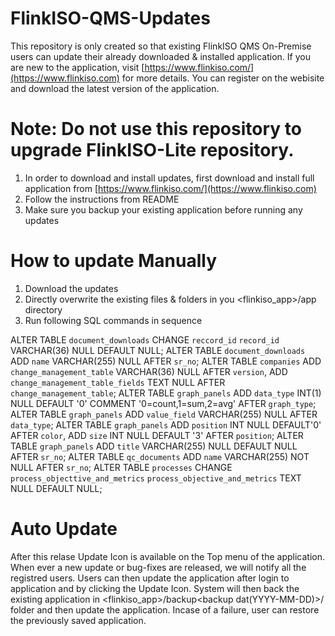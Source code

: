 # FlinkISO-QMS-Updates

This repository is only created so that existing FlinkISO QMS On-Premise users can update their already downloaded & installed application. If you are new to the application, visit [https://www.flinkiso.com/](https://www.flinkiso.com) for more details. You can register on the webisite and download the latest version of the application. 

# Note: Do not use this repository to upgrade FlinkISO-Lite repository. 

1. In order to download and install updates, first download and install full application from [https://www.flinkiso.com/](https://www.flinkiso.com)
1. Follow the instructions from README
1. Make sure you backup your existing application before running any updates

# How to update Manually

1. Download the updates
1. Directly overwrite the existing files & folders in you <flinkiso_app>/app directory
1. Run following SQL commands in sequence 

ALTER TABLE `document_downloads` CHANGE `reccord_id` `record_id` VARCHAR(36)  NULL DEFAULT NULL;
ALTER TABLE `document_downloads` ADD `name` VARCHAR(255) NULL AFTER `sr_no`;
ALTER TABLE `companies` ADD `change_management_table` VARCHAR(36) NULL AFTER `version`, ADD `change_management_table_fields` TEXT NULL AFTER `change_management_table`;
ALTER TABLE `graph_panels` ADD `data_type` INT(1) NULL DEFAULT '0' COMMENT '0=count,1=sum,2=avg' AFTER `graph_type`;
ALTER TABLE `graph_panels` ADD `value_field` VARCHAR(255) NULL AFTER `data_type`;
ALTER TABLE `graph_panels` ADD `position` INT NULL DEFAULT'0' AFTER `color`, ADD `size` INT NULL DEFAULT '3' AFTER `position`;
ALTER TABLE `graph_panels` ADD `title` VARCHAR(255) NULL DEFAULT NULL AFTER `sr_no`;
ALTER TABLE `qc_documents` ADD `name` VARCHAR(255)  NOT NULL AFTER `sr_no`;
ALTER TABLE `processes` CHANGE `process_objecttive_and_metrics` `process_objective_and_metrics` TEXT NULL DEFAULT NULL;

# Auto Update

After this relase Update Icon is available on the Top menu of the application. When ever a new update or bug-fixes are released, we will notify all the registred users. Users can then update the application after login to application and by clicking the Update Icon. System will then back the existing application in <flinkiso_app>/backup<backup dat(YYYY-MM-DD)>/ folder and then update the application. Incase of a failure, user can restore the previously saved application.
